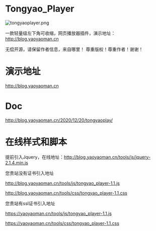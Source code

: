 # Tongyao_Player
![tongyaoplayer.png](https://i.loli.net/2020/12/22/MHvNF62R1ycjgOC.png)

一款轻量级左下角可收缩，网页播放器插件，演示地址：http://blog.yaoyaoman.cn

无偿开源，请保留作者信息，来自哪里！
尊重版权！尊重作者！谢谢！

# 演示地址
http://blog.yaoyaoman.cn

# Doc
http://blog.yaoyaoman.cn/2020/12/20/tongyaoplay/

# 在线样式和脚本
提前引入Jquery，在线地址：http://blog.yaoyaoman.cn/tools/js/jquery-2.1.4.min.js

您贵站没有证书引入地址

http://blog.yaoyaoman.cn/tools/js/tongyao_player-1.1.js

http://blog.yaoyaoman.cn/tools/css/tongyao_player-1.1.css

 

您贵站有ssl证书引入地址

https://yaoyaoman.cn/tools/js/tongyao_player-1.1.js

https://yaoyaoman.cn/tools/css/tongyao_player-1.1.css
